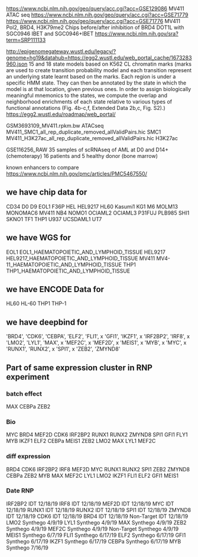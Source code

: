 https://www.ncbi.nlm.nih.gov/geo/query/acc.cgi?acc=GSE129086 MV411 ATAC seq
https://www.ncbi.nlm.nih.gov/geo/query/acc.cgi?acc=GSE71779 
https://www.ncbi.nlm.nih.gov/geo/query/acc.cgi?acc=GSE71776
MV411 Pol2, BRD4, H3K79me2 Chips before/after inhibition of BRD4 DOT1L with SGC0946 IBET and SGC0946+IBET
https://www.ncbi.nlm.nih.gov/sra?term=SRP111133


http://epigenomegateway.wustl.edu/legacy/?genome=hg19&datahub=https://egg2.wustl.edu/web_portal_cache/1673283960.json 15 and 18 state models based on K562 CL chromatin marks (marks are used to create transition probability model and each transition represent an underlying state learnt based on the marks. Each region is under a specific HMM state. They can then be annotated by the state in which the model is at that location, given previous ones. In order to assign biologically meaningful mnemonics to the states, we compute the overlap and neighborhood enrichments of each state relative to various types of functional annotations (Fig. 4b-c,f, Extended Data 2b,c, Fig. S2).)
https://egg2.wustl.edu/roadmap/web_portal/

GSM3693109_MV411.rpkm.bw  ATACseq
MV411_SMC1_all_rep_duplicate_removed_allValidPairs.hic SMC1
MV411_H3K27ac_all_rep_duplicate_removed_allValidPairs.hic H3K27ac

GSE116256_RAW 35 samples of scRNAseq of AML at D0 and D14+ (chemoterapy) 16 patients and 5 healthy donor (bone marrow)

known enhancers to compare
https://www.ncbi.nlm.nih.gov/pmc/articles/PMC5467550/

## we have chip data for
CD34
D0
D9
EOL1
F36P
HEL
HEL9217
HL60
Kasumi1
KG1
M6
MOLM13
MONOMAC6
MV411
NB4
NOMO1
OCIAML2
OCIAML3
P31FUJ
PLB985
SHI1
SKNO1
TF1
THP1
U937
UCSDAML1
UT7

## we have WGS for 
EOL1 EOL1_HAEMATOPOIETIC_AND_LYMPHOID_TISSUE
HEL9217 HEL9217_HAEMATOPOIETIC_AND_LYMPHOID_TISSUE
MV411 MV4-11_HAEMATOPOIETIC_AND_LYMPHOID_TISSUE
THP1 THP1_HAEMATOPOIETIC_AND_LYMPHOID_TISSUE

## we have ENCODE Data for
HL60 HL-60
THP1 THP-1


## we have deepbind for
'BRD4',
'CDK6',
'CEBPA',
'ELF2',
'FLI1', x
'GFI1',
'IKZF1', x
'IRF2BP2',
'IRF8', x
'LMO2',
'LYL1',
'MAX', x
'MEF2C', x
'MEF2D', x
'MEIS1', x
'MYB', x
'MYC', x
'RUNX1',
'RUNX2', x
'SPI1', x
'ZEB2',
'ZMYND8'

## Part of same expression cluster in RNP experiment 

### batch effect

MAX CEBPa ZEB2 

### Bio 

MYC BRD4 MEF2D CDK6 IRF2BP2
RUNX1 RUNX2 ZMYND8 SPI1
GFI1 FLY1 MYB IKZF1 ELF2 CEBPa MEIS1
ZEB2
LMO2 MAX LYL1 MEF2C

### diff expression

BRD4 CDK6 IRF2BP2 IRF8 MEF2D MYC RUNX1 RUNX2 SPI1 ZEB2 ZMYND8
CEBPa ZEB2
MYB
MAX MEF2C LYL1
LMO2
IKZF1 FLI1 ELF2 GFI1 MEIS1

### Date RNP
IRF2BP2	IDT	12/18/19
IRF8	IDT	12/18/19
MEF2D	IDT	12/18/19
MYC	IDT	12/18/19
RUNX1	IDT	12/18/19
RUNX2	IDT	12/18/19
SPI1	IDT	12/18/19
ZMYND8	IDT	12/18/19
CDK6	IDT	12/18/19
BRD4	IDT	12/18/19
Non-Target	IDT	12/18/19
LMO2	Synthego	4/9/19
LYL1	Synthego	4/9/19
MAX	Synthego	4/9/19
ZEB2	Synthego	4/9/19
MEF2C	Synthego	4/9/19
Non-Target	Synthego	4/9/19
MEIS1	Synthego	6/7/19
FLI1	Synthego	6/17/19
ELF2	Synthego	6/17/19
GFI1	Synthego	6/17/19
IKZF1	Synthego	6/17/19
CEBPa	Synthego	6/17/19
MYB	Synthego	7/16/19

